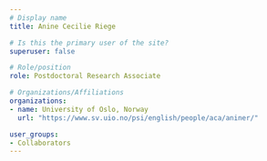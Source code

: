```yaml
---
# Display name
title: Anine Cecilie Riege

# Is this the primary user of the site?
superuser: false

# Role/position
role: Postdoctoral Research Associate

# Organizations/Affiliations
organizations:
- name: University of Oslo, Norway
  url: "https://www.sv.uio.no/psi/english/people/aca/aniner/"

user_groups:
- Collaborators
---
```

